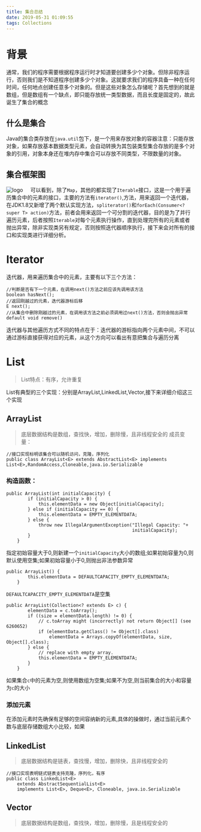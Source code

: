 ```yaml
---
title: 集合总结
date: 2019-05-31 01:09:55
tags: Collections
---
```

# 背景   
  通常，我们的程序需要根据程序运行时才知道要创建多少个对象。但除非程序运行，否则我们是不知道程序创建多少个对象。这就要求我们的程序具备一种在任何时间，任何地点创建任意多个对象的。但是这些对象怎么存储呢？首先想到的就是数组，但是数组有一个缺点，即只能存放统一类型数据，而且长度是固定的，故此诞生了集合的概念
## 什么是集合    
  Java的集合类存放在`java.util`包下，是一个用来存放对象的容器注意：只能存放对象，如果存放基本数据类型元素，会自动转换为其包装类型集合存放的是多个对象的引用，对象本身还在堆内存中集合可以存放不同类型，不限数量的对象。
## 集合框架图
![logo](集合框架图.png)
    可以看到，除了`Map`，其他的都实现了`Iterable`接口，这是一个用于遍历集合中的元素的接口，主要的方法有`iterator()`,方法，用来返回一个迭代器，在JDK1.8又新增了两个默认实现方法，`spliterator()`和`forEach(Consumer<? super T> action)`方法，前者会用来返回一个可分割的迭代器，目的是为了并行遍历元素，后者按照`Iterable`对每个元素执行操作，直到处理完所有的元素或者抛出异常，除非实现类另有规定，否则按照迭代器顺序执行，接下来会对所有的接口和实现类进行详细分析。
# Iterator
  迭代器，用来遍历集合中的元素，主要有以下三个方法：
```
//判断是否有下一个元素，在调用next()方法之前应该先调用该方法
boolean hasNext();
//返回刚越过的元素，迭代器游标后移
E next();
//从集合中删除刚越过的元素，在调用该方法之前必须调用过next()方法，否则会抛出异常
default void remove()
```
迭代器与其他遍历方式不同的特点在于：迭代器的游标指向两个元素中间，不可以通过游标直接获得对应的元素，从这个方向可以看出有意把集合与遍历分离

# List
>List特点：有序，允许重复

List有典型的三个实现：分别是ArrayList,LinkedList,Vector,接下来详细介绍这三个实现
## ArrayList
>底层数据结构是数组，查找快，增加，删除慢，且非线程安全的
成员变量：
```
//接口实现标明该集合可以随机访问，克隆，序列化
public class ArrayList<E> extends AbstractList<E> implements  List<E>,RandomAccess,Cloneable,java.io.Serializable
```
### 构造函数：

```
public ArrayList(int initialCapacity) {
        if (initialCapacity > 0) {
            this.elementData = new Object[initialCapacity];
        } else if (initialCapacity == 0) {
            this.elementData = EMPTY_ELEMENTDATA;
        } else {
            throw new IllegalArgumentException("Illegal Capacity: "+
                                               initialCapacity);
        }
    }
```
指定初始容量大于0,则新建一个`initialCapacity`大小的数组;如果初始容量为0,则默认使用空集;如果初始容量小于0,则抛出非法参数异常
```
public ArrayList() {
        this.elementData = DEFAULTCAPACITY_EMPTY_ELEMENTDATA;
    }
```
`DEFAULTCAPACITY_EMPTY_ELEMENTDATA`是空集
```
public ArrayList(Collection<? extends E> c) {
        elementData = c.toArray();
        if ((size = elementData.length) != 0) {
            // c.toArray might (incorrectly) not return Object[] (see 6260652)
            if (elementData.getClass() != Object[].class)
                elementData = Arrays.copyOf(elementData, size, Object[].class);
        } else {
            // replace with empty array.
            this.elementData = EMPTY_ELEMENTDATA;
        }
    }
```
如果集合`c`中的元素为空,则使用数组为空集;如果不为空,则当前集合的大小和容量为`c`的大小
### 添加元素
在添加元素时先确保有足够的空间容纳新的元素,具体的操做时，通过当前元素个数与底层存储数组大小比较，如果
## LinkedList
>底层数据结构是链表，查找慢，增加，删除快，且非线程安全的
```
//接口实现表明链式链表支持克隆，序列化，有序
public class LinkedList<E>
    extends AbstractSequentialList<E>
    implements List<E>, Deque<E>, Cloneable, java.io.Serializable
```
## Vector
>底层数据结构是数组，查找快，增加，删除慢，且是线程安全的
